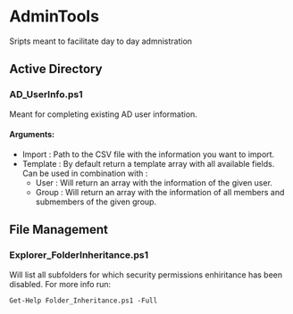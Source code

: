 # AdminTools
Sripts meant to facilitate day to day admnistration

## Active Directory

### AD_UserInfo.ps1
Meant for completing existing AD user information.

#### Arguments:
- Import : Path to the CSV file with the information you want to import.
- Template : By default return a template array with all available fields. Can be used in combination with :
    - User : Will return an array with the information of the given user.
    - Group : Will return an array with the information of all members and submembers of the given group.

## File Management

### Explorer_FolderInheritance.ps1

Will list all subfolders for which security permissions enhiritance has been disabled.
For more info run:
```
Get-Help Folder_Inheritance.ps1 -Full
```